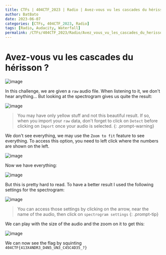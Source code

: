 ```yaml
---
title: CTFs | 404CTF_2023 | Radio | Avez-vous vu les cascades du hérisson ?
author: BatBato
date: 2023-06-07
categories: [CTFs, 404CTF_2023, Radio]
tags: [Radio, Audacity, Waterfall]
permalink: /CTFs/404CTF_2023/Radio/Avez_vous_vu_les_cascades_du_herisson
---
```


#  Avez-vous vu les cascades du hérisson ?

![image](https://github.com/Nouman404/nouman404.github.io/assets/73934639/56699be1-954d-4977-b989-95f6e1520b33)

In this challenge, we are given a `raw` audio file. When listening to it, we don't hear anything... But looking at the spectrogram gives us quite the result:

![image](https://github.com/Nouman404/nouman404.github.io/assets/73934639/d2872aca-ea60-4a8a-bec6-0a66ead7ed0d)

> You may have only yellow stuff and not this beautiful result. If so, when you import your `raw` data, don't forget to click on `Detect` before clicking on `Import` once your audio is selected.
{: .prompt-warning}

We don't see everything, we may use the `Zoom to fit` feature to see everything. To access this option, you need to left click where the numbers are shown on the left.

![image](https://github.com/Nouman404/nouman404.github.io/assets/73934639/9c5d2056-1607-4570-88f5-49723b5d0bd8)

Now we have everything:

![image](https://github.com/Nouman404/nouman404.github.io/assets/73934639/9811e3bb-e81b-42b1-9aa8-312314822484)

But this is pretty hard to read. To have a better result I used the following settings for the spectrogram:

![image](https://github.com/Nouman404/nouman404.github.io/assets/73934639/7517682c-ebd1-40c8-992e-b9bd654b2cfc)

> You can access those settings by clicking on the arrow, near the name of the audio, then click on `spectrogram settings`
{: .prompt-tip}

We can play with the size of the audio and the zoom on it to get this:

![image](https://github.com/Nouman404/nouman404.github.io/assets/73934639/98bc7d31-272f-45d6-ba8d-218cc0fc9aa0)

We can now see the flag by squinting `404CTF{413X4NDR3_D4N5_UN3_C45C4D35_?}`
